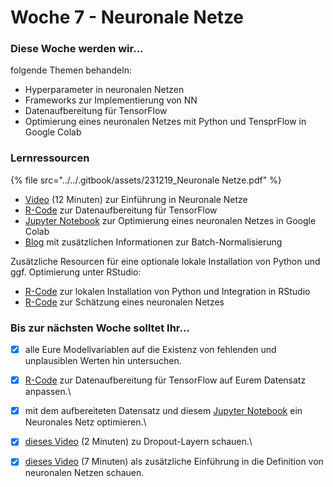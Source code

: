 # Woche 7 - Neuronale Netze

### Diese Woche werden wir...

folgende Themen behandeln:

* Hyperparameter in neuronalen Netzen
* Frameworks zur Implementierung von NN
* Datenaufbereitung für TensorFlow
* Optimierung eines neuronalen Netzes mit Python und TensprFlow in Google Colab

### Lernressourcen

{% file src="../../.gitbook/assets/231219_Neuronale Netze.pdf" %}

* [Video](https://www.youtube.com/watch?v=GvQwE2OhL8I) (12 Minuten) zur Einführung in Neuronale Netze
* [R-Code](https://github.com/opencampus-sh/einfuehrung-in-data-science-und-ml/blob/main/Neuronale%20Netze/neural-net-data-preparation.R) zur Datenaufbereitung für TensorFlow
* [Jupyter Notebook](https://colab.research.google.com/github/opencampus-sh/einfuehrung-in-data-science-und-ml/blob/main/Neuronale%20Netze/neural\_net\_estimation.ipynb) zur Optimierung eines neuronalen Netzes in Google Colab
* [Blog](https://www.kdnuggets.com/2018/06/batch-normalization-neural-networks.html) mit zusätzlichen Informationen zur Batch-Normalisierung

Zusätzliche Resourcen für eine optionale lokale Installation von Python und ggf. Optimierung unter RStudio:

* [R-Code](https://github.com/opencampus-sh/einfuehrung-in-data-science-und-ml/blob/main/Neuronale%20Netze/python-installation.Rmd) zur lokalen Installation von Python und Integration in RStudio
* [R-Code](https://github.com/opencampus-sh/einfuehrung-in-data-science-und-ml/blob/main/Neuronale%20Netze/neural-net-estimation.Rmd) zur Schätzung eines neuronalen Netzes

### Bis zur nächsten Woche solltet Ihr...

*   [x] alle Eure Modellvariablen auf die Existenz von fehlenden und unplausiblen Werten hin untersuchen.


* [x] [R-Code](https://github.com/opencampus-sh/einfuehrung-in-data-science-und-ml/blob/main/Neuronale%20Netze/neural-net-data-preparation.R) zur Datenaufbereitung für TensorFlow auf Eurem Datensatz anpassen.\

* [x] mit dem aufbereiteten Datensatz und diesem [Jupyter Notebook](https://colab.research.google.com/github/opencampus-sh/einfuehrung-in-data-science-und-ml/blob/main/Neuronale%20Netze/neural\_net\_estimation.ipynb) ein Neuronales Netz optimieren.\

* [x] [dieses Video](https://www.youtube.com/watch?v=NhZVe50QwPM) (2 Minuten) zu Dropout-Layern schauen.\

* [x] [dieses Video](https://www.youtube.com/watch?v=E-JoAdkV0n0) (7 Minuten) als zusätzliche Einführung in die Definition von neuronalen Netzen schauen.
